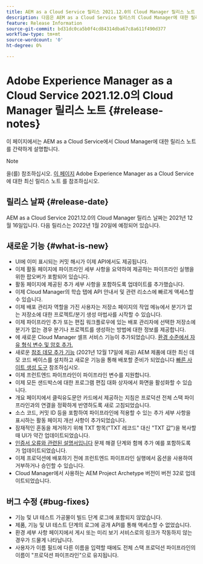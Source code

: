```yaml
---
title: AEM as a Cloud Service 릴리스 2021.12.0의 Cloud Manager 릴리스 노트
description: 다음은 AEM as a Cloud Service 릴리스의 Cloud Manager에 대한 릴리스 2021.12.0.
feature: Release Information
source-git-commit: bd31dc0ca5b0f4cd84314dba67c8a611f490d377
workflow-type: tm+mt
source-wordcount: '0'
ht-degree: 0%

---
```



# Adobe Experience Manager as a Cloud Service 2021.12.0의 Cloud Manager 릴리스 노트 {#release-notes}

이 페이지에서는 AEM as a Cloud Service에서 Cloud Manager에 대한 릴리스 노트를 간략하게 설명합니다.

>[!NOTE]
>
>을(를) 참조하십시오. [이 페이지](/help/release-notes/release-notes-cloud/release-notes-current.md) Adobe Experience Manager as a Cloud Service에 대한 최신 릴리스 노트 를 참조하십시오.

## 릴리스 날짜 {#release-date}

AEM as a Cloud Service 2021.12.0의 Cloud Manager 릴리스 날짜는 2021년 12월 16일입니다. 다음 릴리스는 2022년 1월 20일에 예정되어 있습니다.

## 새로운 기능 {#what-is-new}

* UI에 이미 표시되는 커밋 해시가 이제 API에서도 제공됩니다.
* 이제 활동 페이지에 파이프라인 세부 사항을 요약하여 제공하는 파이프라인 실행을 위한 팝오버가 포함되어 있습니다.
* 활동 페이지에 제공된 추가 세부 사항을 포함하도록 업데이트를 추가했습니다.
* 이제 Cloud Manager의 학습 탭에 API 안내서 및 관련 리소스에 빠르게 액세스할 수 있습니다.
* 이제 배포 관리자 역할을 가진 사용자는 저장소 페이지의 작업 메뉴에서 분기가 없는 저장소에 대한 프로젝트/분기 생성 마법사를 시작할 수 있습니다.
* 이제 파이프라인 추가 또는 편집 워크플로우에 있는 배포 관리자에 선택한 저장소에 분기가 없는 경우 분기나 프로젝트를 생성하는 방법에 대한 정보를 제공합니다.
* 에 새로운 Cloud Manager 셀프 서비스 기능이 추가되었습니다. [환경 수준에서 자유 형식 변수 및 암호 추가.](/help/implementing/cloud-manager/environment-variables.md)
* 새로운 [참조 데모 추가 기능](/help/journey-sites/demos-add-on/overview.md) (2021년 12월 17일에 제공) AEM 제품에 대한 최신 데모 코드 베이스를 설치하고 새로운 기능을 통해 배포할 준비가 되었습니다 [빠른 사이트 생성 도구](/help/journey-sites/quick-site/overview.md) 참조하십시오.
* 이제 프런트엔드 파이프라인이 파이프라인 변수를 지원합니다.
* 이제 모든 샌드박스에 대한 프로그램 편집 대화 상자에서 화면을 활성화할 수 있습니다.
* 개요 페이지에서 클릭유도문안 카드에서 제공하는 지침은 프로덕션 전체 스택 파이프라인과의 연결을 정확하게 반영하도록 새로 고침되었습니다.
* 소스 코드, 커밋 ID 등을 포함하여 파이프라인에 적용할 수 있는 추가 세부 사항을 표시하는 활동 페이지 개선 사항이 추가되었습니다.
* 잠재적인 혼동을 제거하기 위해 TXT 항목(&quot;TXT 레코드&quot; 대신 &quot;TXT 값&quot;)을 복사할 때 UI가 약간 업데이트되었습니다.
* [인증서 오류와 관련된 설명서입니다](/help/implementing/cloud-manager/managing-ssl-certifications/add-ssl-certificate.md#certificate-errors) 문제 해결 단계와 함께 추가 예를 포함하도록 가 업데이트되었습니다.
* 이제 프로덕션에 배포하기 전에 프런트엔드 파이프라인 실행에서 옵션을 사용하여 거부하거나 승인할 수 있습니다.
* Cloud Manager에서 사용하는 AEM Project Archetype 버전이 버전 32로 업데이트되었습니다.


## 버그 수정 {#bug-fixes}

* 기능 및 UI 테스트 가공물이 빌드 단계 로그에 포함되지 않았습니다.
* 제품, 기능 및 UI 테스트 단계의 로그에 공개 API를 통해 액세스할 수 없었습니다.
* 환경 세부 사항 페이지에서 게시 또는 미리 보기 서비스로의 링크가 작동하지 않는 경우가 드물게 나타납니다.
* 사용자가 이름 필드에 다른 이름을 입력할 때에도 전체 스택 프로덕션 파이프라인의 이름이 &quot;프로덕션 파이프라인&quot;으로 유지됩니다.
